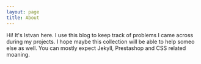 ```yaml
---
layout: page
title: About
---
```


Hi! It's Istvan here. I use this blog to keep track of problems I came across during my projects. I hope maybe this collection will be able to help someo else as well. You can mostly expect Jekyll, Prestashop and CSS related moaning.


